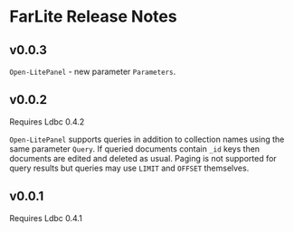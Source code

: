 # FarLite Release Notes

## v0.0.3

`Open-LitePanel` - new parameter `Parameters`.

## v0.0.2

Requires Ldbc 0.4.2

`Open-LitePanel` supports queries in addition to collection names using the
same parameter `Query`. If queried documents contain `_id` keys then documents
are edited and deleted as usual. Paging is not supported for query results but
queries may use `LIMIT` and `OFFSET` themselves.

## v0.0.1

Requires Ldbc 0.4.1
